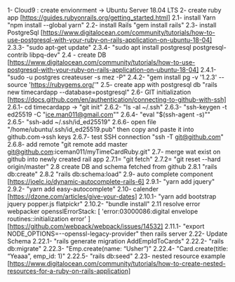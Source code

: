 1- Cloud9 : create envionrment -> Ubuntu Server 18.04 LTS
2- create ruby app [https://guides.rubyonrails.org/getting_started.html]
2.1- install Yarn "npm install --global yarn"
2.2- install Rails "gem install rails"
2.3- install PostgreSql [https://www.digitalocean.com/community/tutorials/how-to-use-postgresql-with-your-ruby-on-rails-application-on-ubuntu-18-04]
2.3.3- "sudo apt-get update"
2.3.4- "sudo apt install postgresql postgresql-contrib libpq-dev"
2.4 - create DB [https://www.digitalocean.com/community/tutorials/how-to-use-postgresql-with-your-ruby-on-rails-application-on-ubuntu-18-04]
2.4.1- "sudo -u postgres createuser -s mez -P"
2.4.2- "gem install pg -v '1.2.3' --source 'https://rubygems.org/'"
2.5- create app with postgresql db "rails new timecardapp --database=postgresql"
2.6- GIT initialization [https://docs.github.com/en/authentication/connecting-to-github-with-ssh]
2.6.1- cd timecardapp -> "git init"
2.6.2- "ls -al ~/.ssh"
2.6.3- "ssh-keygen -t ed25519 -C "ice.man011@gmail.com""
2.6.4- "eval "$(ssh-agent -s)""
2.6.5- "ssh-add ~/.ssh/id_ed25519"
2.6.6- open file "/home/ubuntu/.ssh/id_ed25519.pub" then copy and paste it into github.com->ssh keys
2.6.7- test SSH connection "ssh -T git@github.com"
2.6.8- add remote "git remote add master git@github.com:iceman011/myTimeCardRuby.git"
2.7- merge wat exist on github into newly created rail app 
2.7.1= "git fetch"
2.7.2= "git reset --hard origin/master"
2.8 create DB and schema fetched from github
2.8.1 "rails db:create"
2.8.2 "rails db:schema:load"
2.9- auto complete component [https://joelc.io/dynamic-autocomplete-rails-6]
2.9.1- "yarn add jquery"
2.9.2- "yarn add easy-autocomplete"
2.10- calender [https://dzone.com/articles/give-your-dates]
2.10.1- "yarn add bootstrap jquery popper.js flatpickr"
2.10.2- "bundle install"
2.11 resolve error webpacker opensslErrorStack: [ 'error:03000086:digital envelope routines::initialization error' ] [https://github.com/webpack/webpack/issues/14532]
2.11.1- "export NODE_OPTIONS=--openssl-legacy-provider" then rails server
2.22- Update Schema
2.22.1-  "rails generate migration AddEmpIdToCards"
2.22.2- "rails db:migrate"
2.22.3- "Emp.create(name: “Usher”)"
2.22.4- "Card.create(title: “Yeaaa”, emp_id: 1)"
2.22.5- "rails db:seed"
2.23- nested resource example [https://www.digitalocean.com/community/tutorials/how-to-create-nested-resources-for-a-ruby-on-rails-application]
